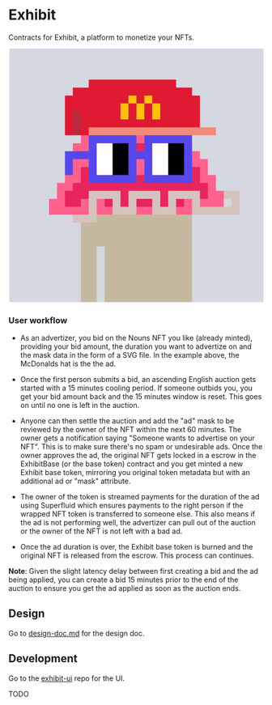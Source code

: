 # Exhibit

Contracts for Exhibit, a platform to monetize your NFTs.

![McDonalds hat](example-mcdonald-mask.jpg)

### User workflow

- As an advertizer, you bid on the Nouns NFT you like (already minted), providing your bid amount, the duration you want to advertize on and the mask data in the form of a SVG file. In the example above, the McDonalds hat is the the ad.

- Once the first person submits a bid, an ascending English auction gets started with a 15 minutes cooling period. If someone outbids you, you get your bid amount back and the 15 minutes window is reset. This goes on until no one is left in the auction.

- Anyone can then settle the auction and add the "ad" mask to be reviewed by the owner of the NFT within the next 60 minutes. The owner gets a notification saying "Someone wants to advertise on your NFT". This is to make sure there's no spam or undesirable ads. Once the owner approves the ad, the original NFT gets locked in a escrow in the ExhibitBase (or the base token) contract and you get minted a new Exhibit base token, mirroring you original token metadata but with an additional ad or "mask" attribute.

- The owner of the token is streamed payments for the duration of the ad using Superfluid which ensures payments to the right person if the wrapped NFT token is transferred to someone else. This also means if the ad is not performing well, the advertizer can pull out of the auction or the owner of the NFT is not left with a bad ad.

- Once the ad duration is over, the Exhibit base token is burned and the original NFT is released from the escrow. This process can continues.

**Note**: Given the slight latency delay between first creating a bid and the ad being applied, you can create a bid 15 minutes prior to the end of the auction to ensure you get the ad applied as soon as the auction ends.

## Design

Go to [design-doc.md](./design-doc.md) for the design doc.

## Development

Go to the [exhibit-ui](https://github.com/exhibit-xyz/exhibit-ui) repo for the UI.

TODO

